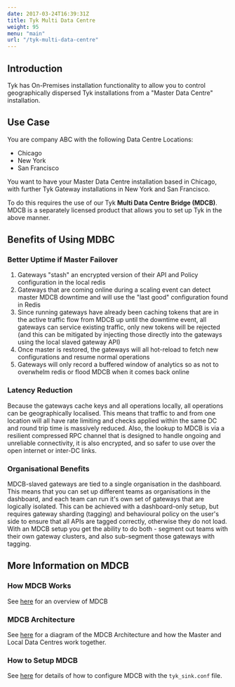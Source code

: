```yaml
---
date: 2017-03-24T16:39:31Z
title: Tyk Multi Data Centre
weight: 95
menu: "main"
url: "/tyk-multi-data-centre"
---
```


## <a name="introduction"></a>Introduction
Tyk has On-Premises installation functionality to allow you to control geographically dispersed Tyk installations from a "Master Data Centre" installation.

## <a name="use-case"></a>Use Case 

You are company ABC with the following Data Centre Locations:

* Chicago
* New York
* San Francisco

You want to have your Master Data Centre installation based in Chicago, with further Tyk Gateway installations in New York and San Francisco.

To do this requires the use of our Tyk **Multi Data Centre Bridge (MDCB)**. MDCB is a separately licensed product that allows you to set up Tyk in the above manner.

## <a name="benefits"></a>Benefits of Using MDBC

### Better Uptime if Master Failover

1. Gateways "stash" an encrypted version of their API and Policy configuration in the local redis
2. Gateways that are coming online during a scaling event can detect master MDCB downtime and will use the "last good" configuration found in Redis
3. Since running gateways have already been caching tokens that are in the active traffic flow from MDCB up until the downtime event, all gateways can service existing traffic, only new tokens will be rejected (and this can be mitigated by injecting those directly into the gateways using the local slaved gateway API)
4. Once master is restored, the gateways will all hot-reload to fetch new configurations and resume normal operations
5. Gateways will only record a buffered window of analytics so as not to overwhelm redis or flood MDCB when it comes back online

### Latency Reduction

Because the gateways cache keys and all operations locally, all operations can be geographically localised. This means that traffic to and from one location will all have rate limiting and checks applied within the same DC and round trip time is massively reduced.
Also, the lookup to MDCB is via a resilient compressed RPC channel that is designed to handle ongoing and unreliable connectivity, it is also encrypted, and so safer to use over the open internet or inter-DC links.

### Organisational Benefits

MDCB-slaved gateways are tied to a single organisation in the dashboard. This means that you can set up different teams as organisations in the dashboard, and each team can run it's own set of gateways that are logically isolated.
This can be achieved with a dashboard-only setup, but requires gateway sharding (tagging) and behavioural policy on the user's side to ensure that all APIs are tagged correctly, otherwise they do not load.
With an MDCB setup you get the ability to do both - segment out teams with their own gateway clusters, and also sub-segment those gateways with tagging.

## <a name="more-mdsb-info"></a>More Information on MDCB

### How MDCB Works

See [here][1] for an overview of MDCB

### MDCB Architecture
See [here][2] for a diagram of the MDCB Architecture and how the Master and Local Data Centres work together.

### How to Setup MDCB

See [here][3] for details of how to configure MDCB with the `tyk_sink.conf` file.

[1]: /docs/tyk-multi-data-centre/multi-data-centre-bridge/#how-tyk-mdcb-works
[2]: /docs/tyk-multi-data-centre/multi-data-centre-bridge/#logical-architecture
[3]: /docs/tyk-multi-data-centre/multi-data-center-bridge/mdcb-setup/


